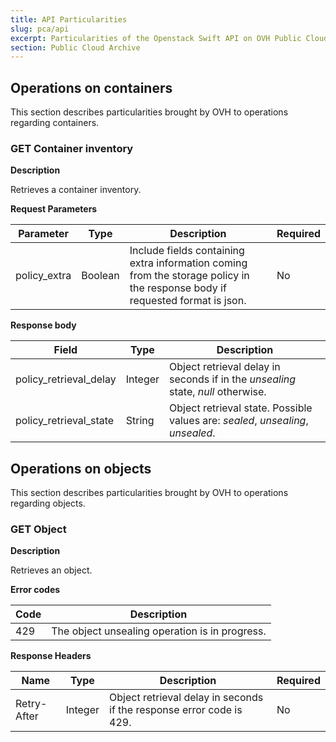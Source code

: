 ```yaml
---
title: API Particularities
slug: pca/api
excerpt: Particularities of the Openstack Swift API on OVH Public Cloud Archive
section: Public Cloud Archive
---
```



## Operations on containers
This section describes particularities brought by OVH to operations regarding containers.


### GET Container inventory
**Description**

Retrieves a container inventory.

**Request Parameters**

|Parameter|Type|Description|Required|
|---|---|---|---|
|policy_extra|Boolean|Include fields containing extra information coming from the storage policy in the response body if requested format is json.|No|

**Response body**

|Field|Type|Description|
|---|---|---|
|policy_retrieval_delay|Integer|Object retrieval delay in seconds if in the *unsealing* state, *null* otherwise.|
|policy_retrieval_state|String|Object retrieval state. Possible values are: *sealed*, *unsealing*, *unsealed*.|


## Operations on objects
This section describes particularities brought by OVH to operations regarding objects.


### GET Object
**Description**

Retrieves an object.

**Error codes**

|Code|Description|
|---|---|
|429|The object unsealing operation is in progress.|

**Response Headers**

|Name|Type|Description|Required|
|---|---|---|---|
|Retry-After|Integer|Object retrieval delay in seconds if the response error code is 429.|No|